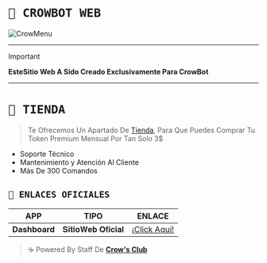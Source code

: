# **`🎩 CROWBOT WEB`**

![CrowMenu](https://files.catbox.moe/wifc6k.jpg)

___


> [!IMPORTANT]
> **EsteSitio Web A Sido Creado Exclusivamente Para CrowBot**

---

# **`🍬 TIENDA`**

> Te Ofrecemos Un Apartado De [Tienda](https://crow-bot-dashboard.vercel.app/), Para Que Puedes Comprar Tu Token Premium Mensual Por Tan Solo 3$
- Soporte Técnico
- Mantenimiento y Atención Al Cliente
- Más De 300 Comandos

## **`👑 ENLACES OFICIALES`**
| APP | TIPO | ENLACE |
|------|-------------|-------|
| **Dashboard** | 𝐒𝐢𝐭𝐢𝐨𝐖𝐞𝐛 𝐎𝐟𝐢𝐜𝐢𝐚𝐥 | [¡Click Aquí!](https://crow-bot-dashboard.vercel.app/) 


> ☕ Powered By Staff De **[Crow's Club](https://github.com/WillZek/CrowBot-ST)**